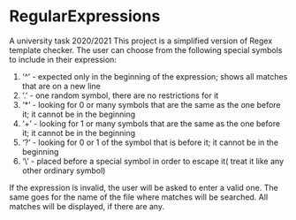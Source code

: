 # RegularExpressions
A university task 2020/2021
This project is a simplified version of Regex template checker. The user can choose from the following special symbols to include in their expression:
1. ‘^’ - expected only in the beginning of the expression; shows all matches that are on a new line
2. ‘.’ - one random symbol, there are no restrictions for it
3. ‘*’ - looking for 0 or many symbols that are the same as the one before it; it cannot be in the beginning
4. ‘+’ - looking for 1 or many symbols that are the same as the one before it; it cannot be in the beginning
5. ‘?’ - looking for 0 or 1 of the symbol that is before it; it cannot be in the beginning
6. ‘\’ - placed before a special symbol in order to escape it( treat it like any other ordinary symbol)

If the expression is invalid, the user will be asked to enter a valid one. The same goes for the name of the file where matches will be searched.
All matches will be displayed, if there are any.
